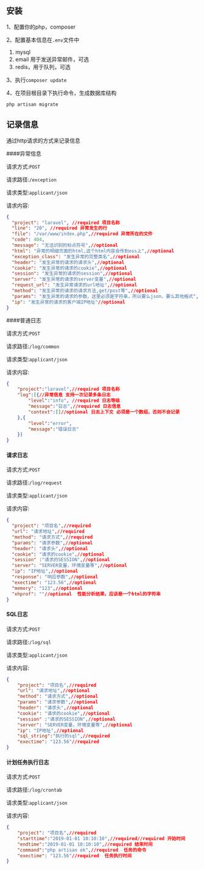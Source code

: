 ## 安装

1、配置你的php，composer

2、配置基本信息在`.env`文件中

1. mysql
2. email 用于发送异常邮件，可选
3. redis，用于队列，可选

3、执行`composer update`

4、在项目根目录下执行命令，生成数据库结构

`php artisan migrate`



## 记录信息

通过http请求的方式来记录信息



####异常信息

请求方式:`POST`

请求路径:`/exception`

请求类型:`applicant/json`

请求内容:

```json
{
  "project": "laravel", //required 项目名称
  "line": "20", //required 异常发生的行
  "file": "/var/www/index.php",//required 异常所在的文件 
  "code": 404,
  "message": "无法识别的标点符号",//optional
  "html": "异常的明细页面的html,这个html内容会传到oss上",//optional
  "exception_class": "发生异常的完整类名",//optional
  "header": "发生异常的请求的请求头",//optional
  "cookie": "发生异常的请求的cookie",//optional
  "session": "发生异常的请求的session",//optional
  "server": "发生异常的请求的server变量",//optional
  "request_url": "发生异常请求的url地址",//optional
  "method": "发生异常的请求的请求方法,get/post等",//optional
  "params": "发生异常的请求的参数，这里必须是字符串，所以要么json，要么其他格式",//optional
  "ip": "发生异常的请求的客户端IP地址"//optional
}
```



####普通日志

请求方式:`POST`

请求路径:`/log/common`

请求类型:`applicant/json`

请求内容:

```json
{
	"project":"laravel",//required 项目名称
	"log":[{//异常信息 支持一次记录多条日志
		"level":"info", //required 日志等级
		"message":"日志",//required 日志信息
		"context":[]//optional 日志上下文 必须是一个数组，否则不会记录
	},{
		"level":"error",
		"message":"错误日志"
	}]
}
```



#### 请求日志

请求方式:`POST`

请求路径:`/log/request`

请求类型:`applicant/json`

请求内容:

```json
{
  "project": "项目名",//required
  "url": "请求地址",//required
  "method": "请求方式",//required
  "params": "请求参数",//optional
  "header": "请求头",//optional
  "cookie": "请求的cookie",//optional
  "session" :"请求的SESSION",//optional
  "server": "SERVER变量，环境变量等",//optional
  "ip": "IP地址",//optional
  "response": "响应参数",//optional
  "exectime": "123.56",//optional
  "memory": "123",//optional
  "xhprof": ""//optional  性能分析结果，应该是一个html的字符串
}
```


#### SQL日志

请求方式:`POST`

请求路径:`/log/sql`

请求类型:`applicant/json`

请求内容:

```json
{
    "project": "项目名",//required
    "url": "请求地址",//optional
    "method": "请求方式",//optional
    "params": "请求参数",//optional
    "header": "请求头",//optional
    "cookie": "请求的cookie",//optional
    "session" :"请求的SESSION",//optional
    "server": "SERVER变量，环境变量等",//optional
    "ip": "IP地址",//optional
    "sql_string":"执行的sql",//required
    "exectime": "123.56"//required
}
```



#### 计划任务执行日志

请求方式:`POST`

请求路径:`/log/crontab`

请求类型:`applicant/json`

请求内容:

```json
{
    "project": "项目名",//required
	"starttime":"2019-01-01 10:10:10",//required//required 开始时间
	"endtime":"2019-01-01 10:10:10",//required 结束时间
	"command":"php artisan ok",//required  任务的命令
    "exectime": "123.56"//required  任务执行时间
}
```

